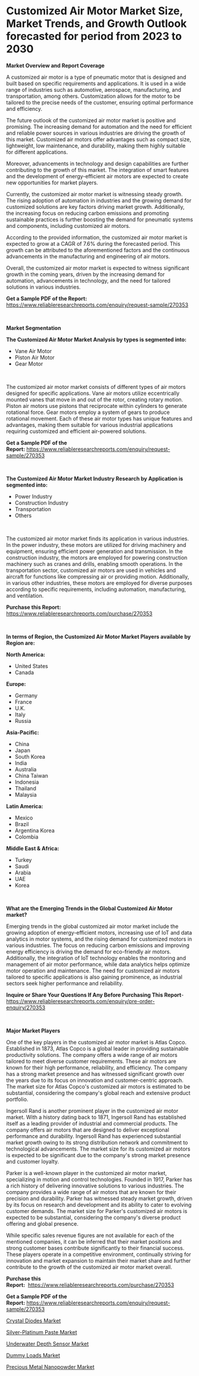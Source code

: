 <p><h1>Customized Air Motor Market Size, Market Trends, and Growth Outlook forecasted for period from 2023 to 2030</h1></p><p><strong>Market Overview and Report Coverage</strong></p>
<p><p>A customized air motor is a type of pneumatic motor that is designed and built based on specific requirements and applications. It is used in a wide range of industries such as automotive, aerospace, manufacturing, and transportation, among others. Customization allows for the motor to be tailored to the precise needs of the customer, ensuring optimal performance and efficiency.</p><p>The future outlook of the customized air motor market is positive and promising. The increasing demand for automation and the need for efficient and reliable power sources in various industries are driving the growth of this market. Customized air motors offer advantages such as compact size, lightweight, low maintenance, and durability, making them highly suitable for different applications.</p><p>Moreover, advancements in technology and design capabilities are further contributing to the growth of this market. The integration of smart features and the development of energy-efficient air motors are expected to create new opportunities for market players.</p><p>Currently, the customized air motor market is witnessing steady growth. The rising adoption of automation in industries and the growing demand for customized solutions are key factors driving market growth. Additionally, the increasing focus on reducing carbon emissions and promoting sustainable practices is further boosting the demand for pneumatic systems and components, including customized air motors.</p><p>According to the provided information, the customized air motor market is expected to grow at a CAGR of 7.6% during the forecasted period. This growth can be attributed to the aforementioned factors and the continuous advancements in the manufacturing and engineering of air motors.</p><p>Overall, the customized air motor market is expected to witness significant growth in the coming years, driven by the increasing demand for automation, advancements in technology, and the need for tailored solutions in various industries.</p></p>
<p><strong>Get a Sample PDF of the Report:</strong> <a href="https://www.reliableresearchreports.com/enquiry/request-sample/270353">https://www.reliableresearchreports.com/enquiry/request-sample/270353</a></p>
<p>&nbsp;</p>
<p><strong>Market Segmentation</strong></p>
<p><strong>The Customized Air Motor Market Analysis by types is segmented into:</strong></p>
<p><ul><li>Vane Air Motor</li><li>Piston Air Motor</li><li>Gear Motor</li></ul></p>
<p>&nbsp;</p>
<p><p>The customized air motor market consists of different types of air motors designed for specific applications. Vane air motors utilize eccentrically mounted vanes that move in and out of the rotor, creating rotary motion. Piston air motors use pistons that reciprocate within cylinders to generate rotational force. Gear motors employ a system of gears to produce rotational movement. Each of these air motor types has unique features and advantages, making them suitable for various industrial applications requiring customized and efficient air-powered solutions.</p></p>
<p><strong>Get a Sample PDF of the Report:</strong>&nbsp;<a href="https://www.reliableresearchreports.com/enquiry/request-sample/270353">https://www.reliableresearchreports.com/enquiry/request-sample/270353</a></p>
<p>&nbsp;</p>
<p><strong>The Customized Air Motor Market Industry Research by Application is segmented into:</strong></p>
<p><ul><li>Power Industry</li><li>Construction Industry</li><li>Transportation</li><li>Others</li></ul></p>
<p>&nbsp;</p>
<p><p>The customized air motor market finds its application in various industries. In the power industry, these motors are utilized for driving machinery and equipment, ensuring efficient power generation and transmission. In the construction industry, the motors are employed for powering construction machinery such as cranes and drills, enabling smooth operations. In the transportation sector, customized air motors are used in vehicles and aircraft for functions like compressing air or providing motion. Additionally, in various other industries, these motors are employed for diverse purposes according to specific requirements, including automation, manufacturing, and ventilation.</p></p>
<p><strong>Purchase this Report:</strong>&nbsp; <a href="https://www.reliableresearchreports.com/purchase/270353">https://www.reliableresearchreports.com/purchase/270353</a></p>
<p>&nbsp;</p>
<p><strong>In terms of Region, the Customized Air Motor Market Players available by Region are:</strong></p>
<p>
    <p> <strong> North America: </strong>
        <ul>
            <li>United States</li>
            <li>Canada</li>
        </ul>
        </p> 
    <p> <strong> Europe: </strong>
        <ul>
            <li>Germany</li>
            <li>France</li>
            <li>U.K.</li>
            <li>Italy</li>
            <li>Russia</li>
        </ul>
        </p> 
    <p> <strong> Asia-Pacific: </strong>
        <ul>
            <li>China</li>
            <li>Japan</li>
            <li>South Korea</li>
            <li>India</li>
            <li>Australia</li>
            <li>China Taiwan</li>
            <li>Indonesia</li>
            <li>Thailand</li>
            <li>Malaysia</li>
        </ul>
        </p> 
    <p> <strong> Latin America: </strong>
        <ul>
            <li>Mexico</li>
            <li>Brazil</li>
            <li>Argentina Korea</li>
            <li>Colombia</li>
        </ul>
        </p> 
    <p> <strong> Middle East & Africa: </strong>
        <ul>
            <li>Turkey</li>
            <li>Saudi</li>
            <li>Arabia</li>
            <li>UAE</li>
            <li>Korea</li>
        </ul>
    </p>
    </p>
<p>&nbsp;</p>
<p><strong>What are the Emerging Trends in the Global Customized Air Motor market?</strong></p>
<p><p>Emerging trends in the global customized air motor market include the growing adoption of energy-efficient motors, increasing use of IoT and data analytics in motor systems, and the rising demand for customized motors in various industries. The focus on reducing carbon emissions and improving energy efficiency is driving the demand for eco-friendly air motors. Additionally, the integration of IoT technology enables the monitoring and management of air motor performance, while data analytics helps optimize motor operation and maintenance. The need for customized air motors tailored to specific applications is also gaining prominence, as industrial sectors seek higher performance and reliability.</p></p>
<p><strong>Inquire or Share Your Questions If Any Before Purchasing This Report</strong>- <a href="https://www.reliableresearchreports.com/enquiry/pre-order-enquiry/270353">https://www.reliableresearchreports.com/enquiry/pre-order-enquiry/270353</a></p>
<p>&nbsp;</p>
<p><strong>Major Market Players</strong></p>
<p><p>One of the key players in the customized air motor market is Atlas Copco. Established in 1873, Atlas Copco is a global leader in providing sustainable productivity solutions. The company offers a wide range of air motors tailored to meet diverse customer requirements. These air motors are known for their high performance, reliability, and efficiency. The company has a strong market presence and has witnessed significant growth over the years due to its focus on innovation and customer-centric approach. The market size for Atlas Copco's customized air motors is estimated to be substantial, considering the company's global reach and extensive product portfolio.</p><p>Ingersoll Rand is another prominent player in the customized air motor market. With a history dating back to 1871, Ingersoll Rand has established itself as a leading provider of industrial and commercial products. The company offers air motors that are designed to deliver exceptional performance and durability. Ingersoll Rand has experienced substantial market growth owing to its strong distribution network and commitment to technological advancements. The market size for its customized air motors is expected to be significant due to the company's strong market presence and customer loyalty.</p><p>Parker is a well-known player in the customized air motor market, specializing in motion and control technologies. Founded in 1917, Parker has a rich history of delivering innovative solutions to various industries. The company provides a wide range of air motors that are known for their precision and durability. Parker has witnessed steady market growth, driven by its focus on research and development and its ability to cater to evolving customer demands. The market size for Parker's customized air motors is expected to be substantial, considering the company's diverse product offering and global presence.</p><p>While specific sales revenue figures are not available for each of the mentioned companies, it can be inferred that their market positions and strong customer bases contribute significantly to their financial success. These players operate in a competitive environment, continually striving for innovation and market expansion to maintain their market share and further contribute to the growth of the customized air motor market overall.</p></p>
<p><strong>Purchase this Report:</strong>&nbsp;&nbsp;<a href="https://www.reliableresearchreports.com/purchase/270353">https://www.reliableresearchreports.com/purchase/270353</a></p>
<p></p>
<p><strong>Get a Sample PDF of the Report:</strong>&nbsp;<a href="https://www.reliableresearchreports.com/enquiry/request-sample/270353">https://www.reliableresearchreports.com/enquiry/request-sample/270353</a></p>
<p><p><a href="https://www.linkedin.com/pulse/decoding-crystal-diodes-market-deep-dive-latest-trends-qilxe/">Crystal Diodes Market</a></p><p><a href="https://medium.com/@bartlakin/silver-platinum-paste-market-comprehensive-assessment-by-type-application-and-geography-99995e4a2a0b">Silver-Platinum Paste Market</a></p><p><a href="https://www.linkedin.com/pulse/decoding-underwater-depth-sensor-market-deep-dive-latest-van6e/">Underwater Depth Sensor Market</a></p><p><a href="https://www.linkedin.com/pulse/dummy-loads-market-size-2023-2030-global-industrial-analysis-rn96e/">Dummy Loads Market</a></p><p><a href="https://medium.com/@enosstark1905/precious-metal-nanopowder-market-trends-forecast-and-competitive-analysis-to-2030-ecae07751183">Precious Metal Nanopowder Market</a></p></p>
